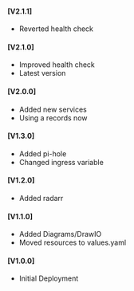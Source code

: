 #### [V2.1.1]
* Reverted health check

#### [V2.1.0]
* Improved health check
* Latest version

#### [V2.0.0]
* Added new services
* Using a records now

#### [V1.3.0]
* Added pi-hole
* Changed ingress variable

#### [V1.2.0]
* Added radarr

#### [V1.1.0]
* Added Diagrams/DrawIO
* Moved resources to values.yaml

#### [V1.0.0]
- Initial Deployment